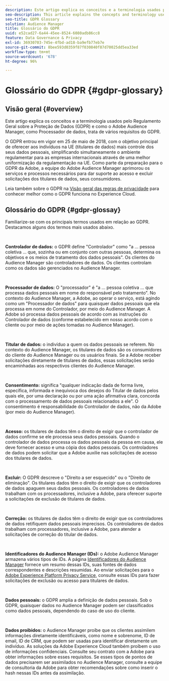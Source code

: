 ```yaml
---
description: Este artigo explica os conceitos e a terminologia usados pelo Regulamento Geral sobre a Proteção de Dados (GDPR) e como o Adobe Audience Manager, como Processador de dados, trata de vários requisitos do GDPR.
seo-description: This article explains the concepts and terminology used by the European General Data Protection Regulation (GDPR), and how Adobe Audience Manager, as a Data Processor, addresses various GDPR requirements.
seo-title: GDPR Glossary
solution: Audience Manager
title: Glossário do GDPR
uuid: e52cad27-6a44-45ee-8524-6080adb86cc8
feature: Data Governance & Privacy
exl-id: 36930703-745e-4fbd-ad18-ba9efb77eb7e
source-git-commit: 8bee593d0359f87f030840f87d70025dd5ea33ed
workflow-type: tm+mt
source-wordcount: '678'
ht-degree: 96%

---
```


# Glossário do GDPR {#gdpr-glossary}

## Visão geral {#overview}

Este artigo explica os conceitos e a terminologia usados pelo Regulamento Geral sobre a Proteção de Dados (GDPR) e como o Adobe Audience Manager, como Processador de dados, trata de vários requisitos do GDPR.

O GDPR entrou em vigor em 25 de maio de 2018, com o objetivo principal de oferecer aos indivíduos na UE (titulares de dados) mais controle dos seus dados pessoais, simplificando simultaneamente o ambiente regulamentar para as empresas internacionais através de uma melhor uniformização da regulamentação na UE. Como parte da preparação para o GDPR da Adobe, a equipe do Adobe Audience Manager aprimorou os serviços e processos necessários para dar suporte ao acesso e excluir solicitações dos titulares de dados, seus consumidores.

Leia também sobre o GDPR na [Visão geral das regras de privacidade](https://experienceleague.adobe.com/docs/experience-platform/privacy/regulations/overview.html?lang=pt-BR) para conhecer melhor como o GDPR funciona no Experience Cloud.

## Glossário do GDPR {#gdpr-glossay}

Familiarize-se com os principais termos usados em relação ao GDPR. Destacamos alguns dos termos mais usados abaixo.

 

**Controlador de dados:** o GDPR define &quot;Controlador&quot; como &quot;a ... pessoa coletiva ... que, sozinha ou em conjunto com outras pessoas, determina os objetivos e os meios de tratamento dos dados pessoais&quot;. Os clientes do Audience Manager são controladores de dados. Os clientes controlam como os dados são gerenciados no Audience Manager.

 

**Processador de dados:** O &quot;processador&quot; é &quot;a ... pessoa coletiva ... que processa dados pessoais em nome do responsável pelo tratamento&quot;. No contexto do Audience Manager, a Adobe, ao operar o serviço, está agindo como um &quot;Processador de dados&quot; para quaisquer dados pessoais que ela processa em nome do Controlador, por meio do Audience Manager. A Adobe só processa dados pessoais de acordo com as instruções do Controlador de dados (conforme estabelecido em nosso acordo com o cliente ou por meio de ações tomadas no Audience Manager).

 

**Titular de dados:** o indivíduo a quem os dados pessoais se referem. No contexto do Audience Manager, os titulares de dados são os consumidores do cliente do Audience Manager ou os usuários finais. Se a Adobe receber solicitações diretamente de titulares de dados, essas solicitações serão encaminhadas aos respectivos clientes do Audience Manager.

 

**Consentimento:** significa &quot;qualquer indicação dada de forma livre, específica, informada e inequívoca dos desejos do Titular de dados pelos quais ele, por uma declaração ou por uma ação afirmativa clara, concorda com o processamento de dados pessoais relacionados a ele&quot;. O consentimento é responsabilidade do Controlador de dados, não da Adobe (por meio do Audience Manager).

 

**Acesso:** os titulares de dados têm o direito de exigir que o controlador de dados confirme se ele processa seus dados pessoais. Quando o controlador de dados processa os dados pessoais da pessoa em causa, ele deve fornecer acesso e uma cópia dos dados pessoais. Os controladores de dados podem solicitar que a Adobe auxilie nas solicitações de acesso dos titulares de dados.

 

**Excluir:** O GDPR descreve o &quot;Direito a ser esquecido&quot; ou o &quot;Direito de eliminação&quot;. Os titulares dados têm o direito de exigir que os controladores de dados apaguem seus dados pessoais. Os controladores de dados trabalham com os processadores, inclusive a Adobe, para oferecer suporte a solicitações de exclusão de titulares de dados.

 

**Correção:** os titulares de dados têm o direito de exigir que os controladores de dados retifiquem dados pessoais imprecisos. Os controladores de dados trabalham com processadores, inclusive a Adobe, para atender a solicitações de correção do titular de dados.

 

**Identificadores do Audience Manager (IDs):** o Adobe Audience Manager armazena vários tipos de IDs. A página [Identificadores do Audience Manager](data-privacy-ids.md) fornece um resumo dessas IDs, suas fontes de dados correspondentes e descrições resumidas. Ao enviar solicitações para o [Adobe Experience Platform Privacy Service](https://experienceleague.adobe.com/docs/experience-platform/privacy/home.html?lang=pt-BR), consulte essas IDs para fazer solicitações de exclusão ou acesso para titulares de dados.

 

**Dados pessoais:** o GDPR amplia a definição de dados pessoais. Sob o GDPR, quaisquer dados no Audience Manager podem ser classificados como dados pessoais, dependendo do caso de uso do cliente.

 

**Dados proibidos:** o Audience Manager proíbe que os clientes assimilem informações diretamente identificáveis, como nome e sobrenome, ID de email, ID de CRM, que podem ser usadas para identificar diretamente um indivíduo. As soluções da Adobe Experience Cloud também proíbem o uso de informações confidenciais. Consulte seu contrato com a Adobe para obter informações sobre esses requisitos. Se esses tipos de pontos de dados precisarem ser assimilados no Audience Manager, consulte a equipe de consultoria da Adobe para obter recomendações sobre como inserir o hash nessas IDs antes da assimilação.
